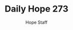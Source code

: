 ---
image: /assets/img/daily-hope-default-artwork.png
title: Daily Hope 273
number: 273
categories:
  - Daily Hope
author: Hope Staff
notes: Daily Hope 273
embed: >-
  EMBED_GOES_HERE
---